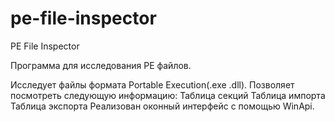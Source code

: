pe-file-inspector
=================

PE File Inspector

Программа для исследования PE файлов.

Исследует файлы формата Portable Execution(.exe .dll). Позволяет посмотреть следующую информацию:
Таблица секций
Таблица импорта
Таблица экспорта
Реализован оконный интерфейс с помощью WinApi.
